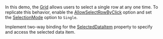 In this demo, the [Grid](https://docs.devexpress.com/Blazor/DevExpress.Blazor.DxGrid) allows users to select a single row at any one time. To replicate this behavior, enable the [AllowSelectRowByClick](https://docs.devexpress.com/Blazor/DevExpress.Blazor.DxGrid.AllowSelectRowByClick) option and set the [SelectionMode](https://docs.devexpress.com/Blazor/DevExpress.Blazor.DxGrid.SelectionMode) option to `Single`.

Implement two-way binding for the [SelectedDataItem](https://docs.devexpress.com/Blazor/DevExpress.Blazor.DxGrid.SelectedDataItem) property to specify and access the selected data item. 
